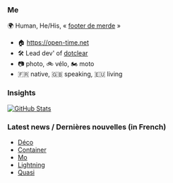 ### Me

🌍 Human, He/His, « [footer de merde](https://open-time.net/post/2013/07/17/La-veritable-histoire-du-Footer-de-merde-) » 
* 🏠 https://open-time.net 
* 🛠️ Lead dev' of [dotclear](https://git.dotclear.org/dev/dotclear)
* 📷 photo, 🚲 vélo, 🏍️ moto 
* 🇫🇷 native, 🇬🇧 speaking, 🇪🇺 living

### Insights

[![GitHub Stats](https://github-readme-stats-sigma-five.vercel.app/api?username=franck-paul)](https://github.com/franck-paul)

### Latest news / Dernières nouvelles (in French)

<!-- BLOG-POST-LIST:START -->
- [Déco](https://open-time.net/post/2025/02/21/Deco)
- [Container](https://open-time.net/post/2025/02/20/Container)
- [Mo](https://open-time.net/post/2025/02/19/Mo)
- [Lightning](https://open-time.net/post/2025/02/18/Lightning)
- [Quasi](https://open-time.net/post/2025/02/17/Quasi)
<!-- BLOG-POST-LIST:END -->
